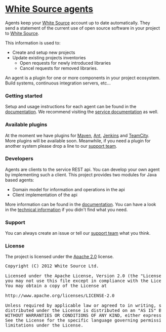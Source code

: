 [White Source agents][1]
===================

Agents keep your [White Source][2] account up to date automatically.
They send a statement of the current use of open source software in your project to [White Source][2].

This information is used to:
 
 * Create and setup new projects
 * Update existing projects inventories
    * Open requests for newly introduced libraries
    * Cancel requests for removed libraries.

An agent is a plugin for one or more components in your project ecosystem. Build systems, continuous integration servers, etc...

### Getting started
Setup and usage instructions for each agent can be found in the [documentation][1].
We recommend visiting the [service documentation][7] as well.

### Available plugins
At the moment we have plugins for [Maven][3], [Ant][10], [Jenkins][4] and [TeamCity][5].
More plugins will be available soon. 
Meanwhile, if you need a plugin for another system please drop a line to our [support team][6].

### Developers
Agents are clients to the service REST api. You can develop your own agent by implementing such a client.
This project provides two modules for Java based agents:

 * Domain model for information and operations in the api
 * Client implementation of the api
 
More information can be found in the [documentation][1]. 
You can have a look in the [technical information][9] if you didn't find what you need.

### Support
You can always create an issue or tell our [support team][6] what you think.

### License
The project is licensed under the [Apache 2.0][8] license.
<pre>
Copyright (C) 2012 White Source Ltd.

Licensed under the Apache License, Version 2.0 (the "License");
you may not use this file except in compliance with the License.
You may obtain a copy of the License at

http://www.apache.org/licenses/LICENSE-2.0

Unless required by applicable law or agreed to in writing, software
distributed under the License is distributed on an "AS IS" BASIS,
WITHOUT WARRANTIES OR CONDITIONS OF ANY KIND, either express or implied.
See the License for the specific language governing permissions and
limitations under the License.
</pre>

[1]: http://docs.whitesourcesoftware.com/display/docs/Agents
[2]: http://www.whitesourcesoftware.com
[3]: http://www.github.com/whitesource/maven-plugin
[4]: http://www.github.com/whitesource/jenkins-whitesource-plugin
[5]: http://www.github.com/whitesource/teamcity-plugin
[6]: mailto:support@whitesourcesoftware.com
[7]: http://docs.whitesourcesoftware.com/display/serviceDocs/Home
[8]: http://www.apache.org/licenses/LICENSE-2.0.html
[9]: http://whitesource.github.com/agents
[10]: http://www.github.com/whitesource/ant-plugin

